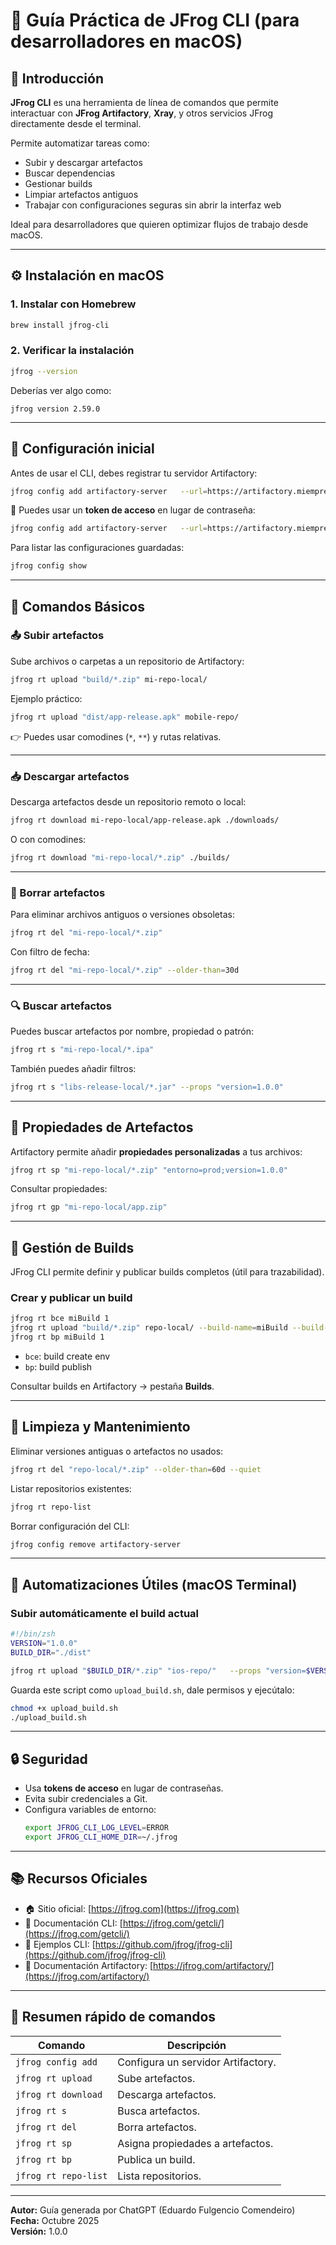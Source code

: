 # 🧰 Guía Práctica de JFrog CLI (para desarrolladores en macOS)

## 📘 Introducción

**JFrog CLI** es una herramienta de línea de comandos que permite interactuar con **JFrog Artifactory**, **Xray**, y otros servicios JFrog directamente desde el terminal.

Permite automatizar tareas como:
- Subir y descargar artefactos
- Buscar dependencias
- Gestionar builds
- Limpiar artefactos antiguos
- Trabajar con configuraciones seguras sin abrir la interfaz web

Ideal para desarrolladores que quieren optimizar flujos de trabajo desde macOS.

---

## ⚙️ Instalación en macOS

### 1. Instalar con Homebrew

```bash
brew install jfrog-cli
```

### 2. Verificar la instalación

```bash
jfrog --version
```

Deberías ver algo como:

```
jfrog version 2.59.0
```

---

## 🔐 Configuración inicial

Antes de usar el CLI, debes registrar tu servidor Artifactory:

```bash
jfrog config add artifactory-server   --url=https://artifactory.miempresa.com   --user=admin   --password=MiPasswordSeguro
```

🔸 Puedes usar un **token de acceso** en lugar de contraseña:
```bash
jfrog config add artifactory-server   --url=https://artifactory.miempresa.com   --access-token=<TOKEN>
```

Para listar las configuraciones guardadas:
```bash
jfrog config show
```

---

## 🧱 Comandos Básicos

### 📤 Subir artefactos

Sube archivos o carpetas a un repositorio de Artifactory:

```bash
jfrog rt upload "build/*.zip" mi-repo-local/
```

Ejemplo práctico:
```bash
jfrog rt upload "dist/app-release.apk" mobile-repo/
```

👉 Puedes usar comodines (`*`, `**`) y rutas relativas.

---

### 📥 Descargar artefactos

Descarga artefactos desde un repositorio remoto o local:

```bash
jfrog rt download mi-repo-local/app-release.apk ./downloads/
```

O con comodines:

```bash
jfrog rt download "mi-repo-local/*.zip" ./builds/
```

---

### 🧹 Borrar artefactos

Para eliminar archivos antiguos o versiones obsoletas:

```bash
jfrog rt del "mi-repo-local/*.zip"
```

Con filtro de fecha:
```bash
jfrog rt del "mi-repo-local/*.zip" --older-than=30d
```

---

### 🔍 Buscar artefactos

Puedes buscar artefactos por nombre, propiedad o patrón:

```bash
jfrog rt s "mi-repo-local/*.ipa"
```

También puedes añadir filtros:

```bash
jfrog rt s "libs-release-local/*.jar" --props "version=1.0.0"
```

---

## 🧩 Propiedades de Artefactos

Artifactory permite añadir **propiedades personalizadas** a tus archivos:

```bash
jfrog rt sp "mi-repo-local/*.zip" "entorno=prod;version=1.0.0"
```

Consultar propiedades:

```bash
jfrog rt gp "mi-repo-local/app.zip"
```

---

## 🧱 Gestión de Builds

JFrog CLI permite definir y publicar builds completos (útil para trazabilidad).

### Crear y publicar un build

```bash
jfrog rt bce miBuild 1
jfrog rt upload "build/*.zip" repo-local/ --build-name=miBuild --build-number=1
jfrog rt bp miBuild 1
```

- `bce`: build create env  
- `bp`: build publish  

Consultar builds en Artifactory → pestaña **Builds**.

---

## 🧰 Limpieza y Mantenimiento

Eliminar versiones antiguas o artefactos no usados:

```bash
jfrog rt del "repo-local/*.zip" --older-than=60d --quiet
```

Listar repositorios existentes:

```bash
jfrog rt repo-list
```

Borrar configuración del CLI:

```bash
jfrog config remove artifactory-server
```

---

## 🚀 Automatizaciones Útiles (macOS Terminal)

### Subir automáticamente el build actual

```bash
#!/bin/zsh
VERSION="1.0.0"
BUILD_DIR="./dist"

jfrog rt upload "$BUILD_DIR/*.zip" "ios-repo/"   --props "version=$VERSION;platform=ios"
```

Guarda este script como `upload_build.sh`, dale permisos y ejecútalo:

```bash
chmod +x upload_build.sh
./upload_build.sh
```

---

## 🔒 Seguridad

- Usa **tokens de acceso** en lugar de contraseñas.
- Evita subir credenciales a Git.
- Configura variables de entorno:
  ```bash
  export JFROG_CLI_LOG_LEVEL=ERROR
  export JFROG_CLI_HOME_DIR=~/.jfrog
  ```

---

## 📚 Recursos Oficiales

- 🏠 Sitio oficial: [https://jfrog.com](https://jfrog.com)
- 📘 Documentación CLI: [https://jfrog.com/getcli/](https://jfrog.com/getcli/)
- 🧪 Ejemplos CLI: [https://github.com/jfrog/jfrog-cli](https://github.com/jfrog/jfrog-cli)
- 🧱 Documentación Artifactory: [https://jfrog.com/artifactory/](https://jfrog.com/artifactory/)

---

## 🧾 Resumen rápido de comandos

| Comando | Descripción |
|----------|--------------|
| `jfrog config add` | Configura un servidor Artifactory. |
| `jfrog rt upload` | Sube artefactos. |
| `jfrog rt download` | Descarga artefactos. |
| `jfrog rt s` | Busca artefactos. |
| `jfrog rt del` | Borra artefactos. |
| `jfrog rt sp` | Asigna propiedades a artefactos. |
| `jfrog rt bp` | Publica un build. |
| `jfrog rt repo-list` | Lista repositorios. |

---

**Autor:** Guía generada por ChatGPT (Eduardo Fulgencio Comendeiro)  
**Fecha:** Octubre 2025  
**Versión:** 1.0.0  
